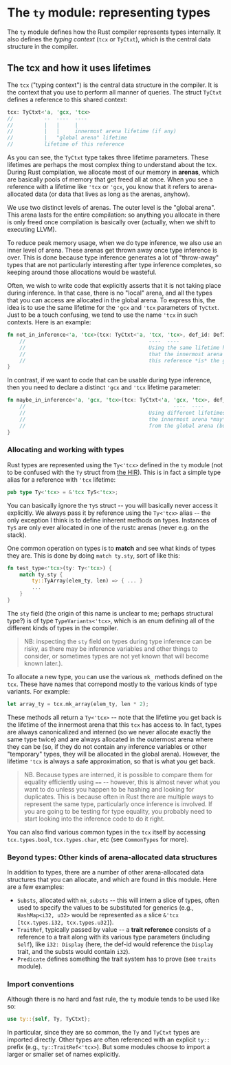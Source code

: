 # The `ty` module: representing types

The `ty` module defines how the Rust compiler represents types
internally. It also defines the *typing context* (`tcx` or `TyCtxt`),
which is the central data structure in the compiler.

## The tcx and how it uses lifetimes

The `tcx` ("typing context") is the central data structure in the
compiler. It is the context that you use to perform all manner of
queries. The struct `TyCtxt` defines a reference to this shared context:

```rust
tcx: TyCtxt<'a, 'gcx, 'tcx>
//          --  ----  ----
//          |   |     |
//          |   |     innermost arena lifetime (if any)
//          |   "global arena" lifetime
//          lifetime of this reference
```

As you can see, the `TyCtxt` type takes three lifetime parameters.
These lifetimes are perhaps the most complex thing to understand about
the tcx. During Rust compilation, we allocate most of our memory in
**arenas**, which are basically pools of memory that get freed all at
once. When you see a reference with a lifetime like `'tcx` or `'gcx`,
you know that it refers to arena-allocated data (or data that lives as
long as the arenas, anyhow).

We use two distinct levels of arenas. The outer level is the "global
arena". This arena lasts for the entire compilation: so anything you
allocate in there is only freed once compilation is basically over
(actually, when we shift to executing LLVM).

To reduce peak memory usage, when we do type inference, we also use an
inner level of arena. These arenas get thrown away once type inference
is over. This is done because type inference generates a lot of
"throw-away" types that are not particularly interesting after type
inference completes, so keeping around those allocations would be
wasteful.

Often, we wish to write code that explicitly asserts that it is not
taking place during inference. In that case, there is no "local"
arena, and all the types that you can access are allocated in the
global arena.  To express this, the idea is to use the same lifetime
for the `'gcx` and `'tcx` parameters of `TyCtxt`. Just to be a touch
confusing, we tend to use the name `'tcx` in such contexts. Here is an
example:

```rust
fn not_in_inference<'a, 'tcx>(tcx: TyCtxt<'a, 'tcx, 'tcx>, def_id: DefId) {
    //                                        ----  ----
    //                                        Using the same lifetime here asserts
    //                                        that the innermost arena accessible through
    //                                        this reference *is* the global arena.
}
```

In contrast, if we want to code that can be usable during type inference, then you
need to declare a distinct `'gcx` and `'tcx` lifetime parameter:

```rust
fn maybe_in_inference<'a, 'gcx, 'tcx>(tcx: TyCtxt<'a, 'gcx, 'tcx>, def_id: DefId) {
    //                                                ----  ----
    //                                        Using different lifetimes here means that
    //                                        the innermost arena *may* be distinct
    //                                        from the global arena (but doesn't have to be).
}
```

### Allocating and working with types

Rust types are represented using the `Ty<'tcx>` defined in the `ty`
module (not to be confused with the `Ty` struct from [the HIR]). This
is in fact a simple type alias for a reference with `'tcx` lifetime:

```rust
pub type Ty<'tcx> = &'tcx TyS<'tcx>;
```

[the HIR]: https://github.com/rust-lang/rust/blob/master/src/librustc/hir/README.md

You can basically ignore the `TyS` struct -- you will basically never
access it explicitly. We always pass it by reference using the
`Ty<'tcx>` alias -- the only exception I think is to define inherent
methods on types. Instances of `TyS` are only ever allocated in one of
the rustc arenas (never e.g. on the stack).

One common operation on types is to **match** and see what kinds of
types they are. This is done by doing `match ty.sty`, sort of like this:

```rust
fn test_type<'tcx>(ty: Ty<'tcx>) {
    match ty.sty {
        ty::TyArray(elem_ty, len) => { ... }
        ...
    }
}
```

The `sty` field (the origin of this name is unclear to me; perhaps
structural type?) is of type `TypeVariants<'tcx>`, which is an enum
defining all of the different kinds of types in the compiler.

> NB: inspecting the `sty` field on types during type inference can be
> risky, as there may be inference variables and other things to
> consider, or sometimes types are not yet known that will become
> known later.).

To allocate a new type, you can use the various `mk_` methods defined
on the `tcx`. These have names that correpond mostly to the various kinds
of type variants. For example:

```rust
let array_ty = tcx.mk_array(elem_ty, len * 2);
```

These methods all return a `Ty<'tcx>` -- note that the lifetime you
get back is the lifetime of the innermost arena that this `tcx` has
access to. In fact, types are always canonicalized and interned (so we
never allocate exactly the same type twice) and are always allocated
in the outermost arena where they can be (so, if they do not contain
any inference variables or other "temporary" types, they will be
allocated in the global arena). However, the lifetime `'tcx` is always
a safe approximation, so that is what you get back.

> NB. Because types are interned, it is possible to compare them for
> equality efficiently using `==` -- however, this is almost never what
> you want to do unless you happen to be hashing and looking for
> duplicates. This is because often in Rust there are multiple ways to
> represent the same type, particularly once inference is involved. If
> you are going to be testing for type equality, you probably need to
> start looking into the inference code to do it right.

You can also find various common types in the `tcx` itself by accessing
`tcx.types.bool`, `tcx.types.char`, etc (see `CommonTypes` for more).

### Beyond types: Other kinds of arena-allocated data structures

In addition to types, there are a number of other arena-allocated data
structures that you can allocate, and which are found in this
module. Here are a few examples:

- `Substs`, allocated with `mk_substs` -- this will intern a slice of types, often used to
  specify the values to be substituted for generics (e.g., `HashMap<i32, u32>`
  would be represented as a slice `&'tcx [tcx.types.i32, tcx.types.u32]`).
- `TraitRef`, typically passed by value -- a **trait reference**
  consists of a reference to a trait along with its various type
  parameters (including `Self`), like `i32: Display` (here, the def-id
  would reference the `Display` trait, and the substs would contain
  `i32`).
- `Predicate` defines something the trait system has to prove (see `traits` module).

### Import conventions

Although there is no hard and fast rule, the `ty` module tends to be used like so:

```rust
use ty::{self, Ty, TyCtxt};
```

In particular, since they are so common, the `Ty` and `TyCtxt` types
are imported directly. Other types are often referenced with an
explicit `ty::` prefix (e.g., `ty::TraitRef<'tcx>`). But some modules
choose to import a larger or smaller set of names explicitly.
